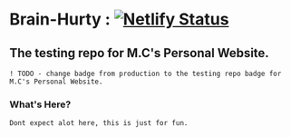 # Brain-Hurty : [![Netlify Status](https://api.netlify.com/api/v1/badges/0e142e16-d740-4ee3-bc3f-e1f00d28d1e9/deploy-status)](https://app.netlify.com/sites/mcinotti/deploys)

## The testing repo for M.C's Personal Website.

    ! TODO - change badge from production to the testing repo badge for M.C's Personal Website.

###  What's Here?
    Dont expect alot here, this is just for fun.
